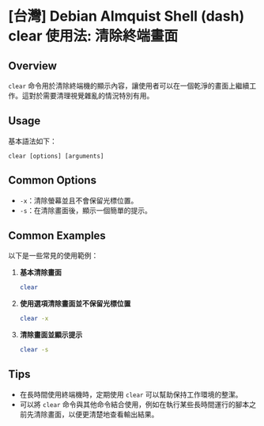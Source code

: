 # [台灣] Debian Almquist Shell (dash) clear 使用法: 清除終端畫面

## Overview
`clear` 命令用於清除終端機的顯示內容，讓使用者可以在一個乾淨的畫面上繼續工作。這對於需要清理視覺雜亂的情況特別有用。

## Usage
基本語法如下：
```
clear [options] [arguments]
```

## Common Options
- `-x`：清除螢幕並且不會保留光標位置。
- `-s`：在清除畫面後，顯示一個簡單的提示。

## Common Examples
以下是一些常見的使用範例：

1. **基本清除畫面**
   ```bash
   clear
   ```

2. **使用選項清除畫面並不保留光標位置**
   ```bash
   clear -x
   ```

3. **清除畫面並顯示提示**
   ```bash
   clear -s
   ```

## Tips
- 在長時間使用終端機時，定期使用 `clear` 可以幫助保持工作環境的整潔。
- 可以將 `clear` 命令與其他命令結合使用，例如在執行某些長時間運行的腳本之前先清除畫面，以便更清楚地查看輸出結果。